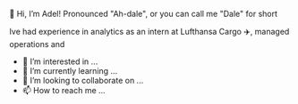 👋 Hi, I’m Adel! Pronounced "Ah-dale", or you can call me "Dale" for short 

Ive had experience in analytics as an intern at Lufthansa Cargo :airplane:, managed operations and 



- 👀 I’m interested in ...
- 🌱 I’m currently learning ...
- 💞️ I’m looking to collaborate on ...
- 📫 How to reach me ...

<!---
adelalsagoff/adelalsagoff is a ✨ special ✨ repository because its `README.md` (this file) appears on your GitHub profile.
You can click the Preview link to take a look at your changes.
--->
